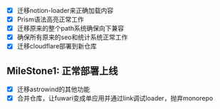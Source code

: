 - [x] 迁移notion-loader来正确加载内容
- [x] Prism语法高亮正常工作
- [x] 迁移原来的整个path系统确保向下兼容
- [x] 确保所有原来的seo和统计系统正常工作
- [x] 迁移cloudflare部署到新仓库

## MileStone1: 正常部署上线

- [x] 迁移astrowind的其他功能
- [x] 合并仓库，让fuwari变成单应用并通过link调试loader，抛弃monorepo
